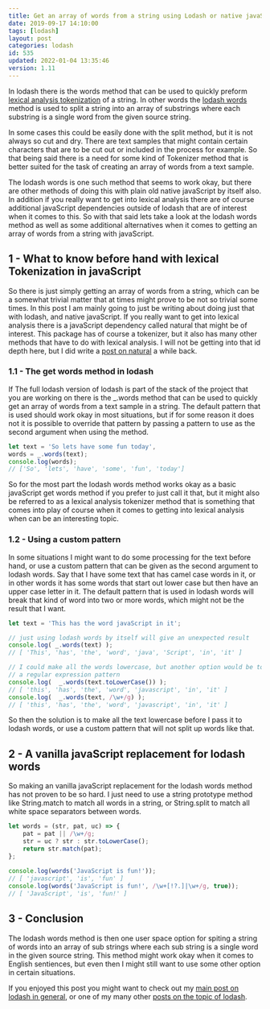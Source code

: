 ```yaml
---
title: Get an array of words from a string using Lodash or native javaScript AKA Lexical Analysis Tokenization
date: 2019-09-17 14:10:00
tags: [lodash]
layout: post
categories: lodash
id: 535
updated: 2022-01-04 13:35:46
version: 1.11
---
```


In lodash there is the words method that can be used to quickly preform [lexical analysis tokenization](https://en.wikipedia.org/wiki/Lexical_analysis#Tokenization) of a string. In other words the [lodash words](https://lodash.com/docs/4.17.15#words) method is used to split a string into an array of substrings where each substring is a single word from the given source string. 

In some cases this could be easily done with the split method, but it is not always so cut and dry. There are text samples that might contain certain characters that are to be cut out or included in the process for example. So that being said there is a need for some kind of Tokenizer method that is better suited for the task of creating an array of words from a text sample. 

The lodash words is one such method that seems to work okay, but there are other methods of doing this with plain old native javaScript by itself also. In addition if you really want to get into lexical analysis there are of course additional javaScript dependencies outside of lodash that are of interest when it comes to this. So with that said lets take a look at the lodash words method as well as some additional alternatives when it comes to getting an array of words from a string with javaScript.

<!-- more -->

## 1 - What to know before hand with lexical Tokenization in javaScript

So there is just simply getting an array of words from a string, which can be a somewhat trivial matter that at times might prove to be not so trivial some times. In this post I am mainly going to just be writing about doing just that with lodash, and native javaScript. If you really want to get into lexical analysis there is a javaScript dependency called natural that might be of interest. This package has of course a tokenizer, but it also has many other methods that have to do with lexical analysis. I will not be getting into that id depth here, but I did write a [post on natural](/2017/12/11/nodejs-natural-language-facility/) a while back.

### 1.1 - The get words method in lodash

If The full lodash version of lodash is part of the stack of the project that you are working on there is the \_.words method that can be used to quickly get an array of words from a text sample in a string. The default pattern that is used should work okay in most situations, but if for some reason it does not it is possible to override that pattern by passing a pattern to use as the second argument when using the method.

```js
let text = 'So lets have some fun today',
words = _.words(text);
console.log(words);
// ['So', 'lets', 'have', 'some', 'fun', 'today']
```

So for the most part the lodash words method works okay as a basic javaScript get words method if you prefer to just call it that, but it might also be referred to as a lexical analysis tokenizer method that is something that comes into play of course when it comes to getting into lexical analysis when can be an interesting topic.

### 1.2 - Using a custom pattern

In some situations I might want to do some processing for the text before hand, or use a custom pattern that can be given as the second argument to lodash words. Say that I have some text that has camel case words in it, or in other words it has some words that start out lower case but then have an upper case letter in it. The default pattern that is used in lodash words will break that kind of word into two or more words, which might not be the result that I want.

```js
let text = 'This has the word javaScript in it';

// just using lodash words by itself will give an unexpected result
console.log( _.words(text) );
// [ 'This', 'has', 'the', 'word', 'java', 'Script', 'in', 'it' ]

// I could make all the words lowercase, but another option would be to use
// a regular expression pattern
console.log(  _.words(text.toLowerCase()) );
// [ 'this', 'has', 'the', 'word', 'javascript', 'in', 'it' ]
console.log(  _.words(text, /\w+/g) );
// [ 'this', 'has', 'the', 'word', 'javascript', 'in', 'it' ]
```

So then the solution is to make all the text lowercase before I pass it to lodash words, or use a custom pattern that will not split up words like that.

## 2 - A vanilla javaScript replacement for lodash words

So making an vanilla javaScript replacement for the lodash words method has not proven to be so hard. I just need to use a string prototype method like String.match to match all words in a string, or String.split to match all white space separators between words.

```js
let words = (str, pat, uc) => {
    pat = pat || /\w+/g;
    str = uc ? str : str.toLowerCase();
    return str.match(pat);
};
 
console.log(words('JavaScript is fun!'));
// [ 'javascript', 'is', 'fun' ]
console.log(words('JavaScript is fun!', /\w+[!?.]|\w+/g, true));
// [ 'JavaScript', 'is', 'fun!' ]
```

## 3 - Conclusion

The lodash words method is then one user space option for spiting a string of words into an array of sub strings where each sub string is a single word in the given source string. This method might work okay when it comes to English sentiences, but even then I might still want to use some other option in certain situations.

If you enjoyed this post you might want to check out my [main post on lodash in general](/2019/02/15/lodash/), or one of my many other [posts on the topic of lodash](/categories/lodash/).

